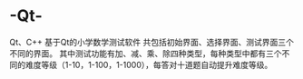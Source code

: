 # -Qt-
Qt、C++
基于Qt的小学数学测试软件
共包括初始界面、选择界面、测试界面三个不同的界面。
其中测试功能有加、减、乘、除四种类型，每种类型中都有三个不同的难度等级（1-10，1-100，1-1000），每答对十道题自动提升难度等级。

